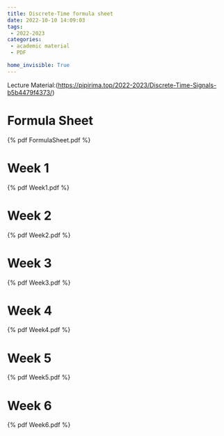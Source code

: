 ```yaml
---
title: Discrete-Time formula sheet
date: 2022-10-10 14:09:03
tags:
 - 2022-2023
categories: 
 - academic material
 - PDF

home_invisible: True
---
```


Lecture Material:(https://pipirima.top/2022-2023/Discrete-Time-Signals-b5b4479f4373/)

# Formula Sheet
{% pdf  FormulaSheet.pdf %}

# Week 1
{% pdf  Week1.pdf %}

# Week 2
{% pdf  Week2.pdf %}

# Week 3
{% pdf  Week3.pdf %}

# Week 4
{% pdf  Week4.pdf %}

# Week 5
{% pdf  Week5.pdf %}

# Week 6
{% pdf  Week6.pdf %}